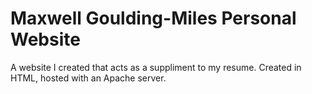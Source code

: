 # Maxwell Goulding-Miles Personal Website
A website I created that acts as a suppliment to my resume. Created in HTML, hosted with an Apache server.
